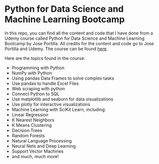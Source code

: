 # Python for Data Science and Machine Learning Bootcamp

In this repo, you can find all the content and code that I have done from a Udemy course called Python for Data Science and Machine Learning Bootcamp by Jose Portilla. All credits for the content and code go to Jose Portilla and Udemy. The course can be found [here](https://www.udemy.com/share/101WaU3@sP8yaGg0EibGdfQWDN7bgbpVLnzjzO0kt8HbqRq-l6fbGI9N1GV59mTVtM6WeaaIow==/).

Here are the topics found in the course:
* Programming with Python
* NumPy with Python
* Using pandas Data Frames to solve complex tasks
* Use pandas to handle Excel Files
* Web scraping with python
* Connect Python to SQL
* Use matplotlib and seaborn for data visualizations
* Use plotly for interactive visualizations
* Machine Learning with SciKit Learn, including:
* Linear Regression
* K Nearest Neighbors
* K Means Clustering
* Decision Trees
* Random Forests
* Natural Language Processing
* Neural Nets and Deep Learning
* Support Vector Machines
* and much, much more!
